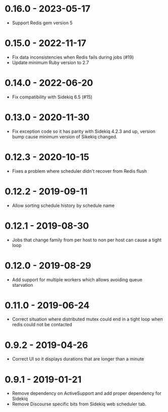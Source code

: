 # 0.16.0 - 2023-05-17

- Support Redis gem version 5

# 0.15.0 - 2022-11-17

- Fix data inconsistencies when Redis fails during jobs (#19)
- Update minimum Ruby version to 2.7

# 0.14.0 - 2022-06-20

- Fix compatibility with Sidekiq 6.5 (#15)

# 0.13.0 - 2020-11-30

- Fix exception code so it has parity with Sidekiq 4.2.3 and up, version bump cause
minimum version of Sikekiq changed.

# 0.12.3 - 2020-10-15

- Fixes a problem where scheduler didn't recover from Redis flush

# 0.12.2 - 2019-09-11

- Allow sorting schedule history by schedule name

# 0.12.1 - 2019-08-30

- Jobs that change family from per host to non per host can cause a tight loop

# 0.12.0 - 2019-08-29

- Add support for multiple workers which allows avoiding queue starvation

# 0.11.0 - 2019-06-24

- Correct situation where distributed mutex could end in a tight loop when
 redis could not be contacted

# 0.9.2 - 2019-04-26

- Correct UI so it displays durations that are longer than a minute

# 0.9.1 - 2019-01-21

- Remove dependency on ActiveSupport and add proper dependency for Sidekiq
- Remove Discourse specific bits from Sidekiq web scheduler tab.
